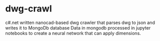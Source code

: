 # dwg-crawl
c#.net written nanocad-based dwg crawler that parses dwg to json and writes it to MongoDb database
Data in mongodb processed in jupyter notebooks to create a neural network that can apply dimensions.
